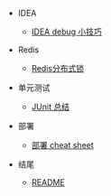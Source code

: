 - IDEA
  - [IDEA debug 小技巧](debugTips.md)

- Redis
  - [Redis分布式锁](Redis分布式锁.md)

- 单元测试
  - [JUnit 总结](JUnit单元测试总结.md)

- 部署
  - [部署 cheat sheet](CentOS服务器部署.md)

- 结尾 
  - [README](README.md)
